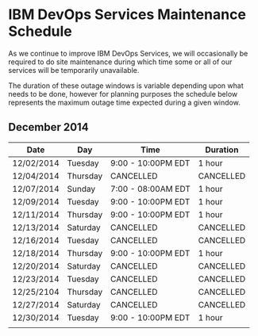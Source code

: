 # IBM DevOps Services Maintenance Schedule

As we continue to improve IBM DevOps Services, we will occasionally be required to do site maintenance during which time some or all of our services will be temporarily unavailable.

The duration of these outage windows is variable depending upon what needs to be done,  however for planning purposes the schedule below represents the maximum outage time expected during a given window.


## December 2014

| Date       | Day      | Time                | Duration |
|------------|----------|---------------------|----------|
| 12/02/2014 | Tuesday  | 9:00 - 10:00PM EDT  | 1 hour   |
| 12/04/2014 | Thursday | CANCELLED           | CANCELLED|
| 12/07/2014 | Sunday   | 7:00 - 08:00AM EDT  | 1 hour   |
| 12/09/2014 | Tuesday  | 9:00 - 10:00PM EDT  | 1 hour   |
| 12/11/2014 | Thursday | 9:00 - 10:00PM EDT  | 1 hour   |
| 12/13/2014 | Saturday | CANCELLED           | CANCELLED|
| 12/16/2014 | Tuesday  | CANCELLED           | CANCELLED|
| 12/18/2014 | Thursday | 9:00 - 10:00PM EDT  | 1 hour   |
| 12/20/2014 | Saturday | CANCELLED           | CANCELLED|
| 12/23/2014 | Tuesday  | CANCELLED           | CANCELLED|
| 12/25/2104 | Thursday | CANCELLED           | CANCELLED|
| 12/27/2014 | Saturday | CANCELLED           | CANCELLED|
| 12/30/2014 | Tuesday  | 9:00 - 10:00PM EDT  | 1 hour   |
|    | 


